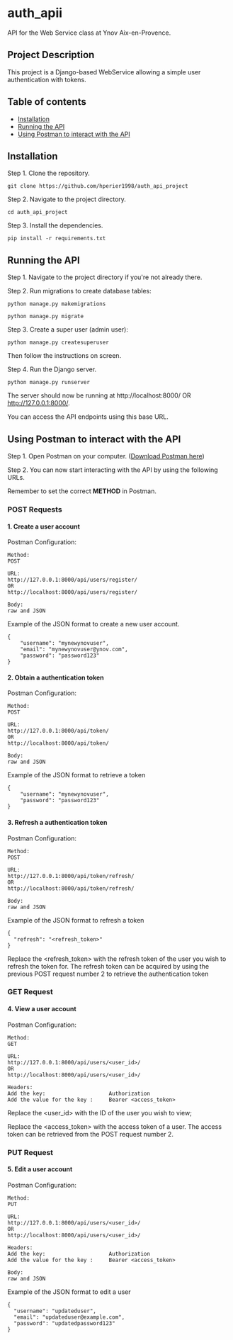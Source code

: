 # auth_apii
API for the Web Service class at Ynov Aix-en-Provence.

## Project Description
This project is a Django-based WebService allowing a simple user authentication with tokens.

## Table of contents
- [Installation](#Installation)
- [Running the API](#Running-the-API)
- [Using Postman to interact with the API](#Using-Postman-to-interact-with-the-API)

## Installation
Step 1. Clone the repository.

```git clone https://github.com/hperier1998/auth_api_project```

Step 2. Navigate to the project directory. 

```cd auth_api_project```

Step 3. Install the dependencies.

```pip install -r requirements.txt```

## Running the API
Step 1. Navigate to the project directory if you're not already there. 

Step 2. Run migrations to create database tables:

```python manage.py makemigrations```

```python manage.py migrate```

Step 3. Create a super user (admin user):

```python manage.py createsuperuser```

Then follow the instructions on screen.

Step 4. Run the Django server.

```python manage.py runserver```

The server should now be running at http://localhost:8000/ OR http://127.0.0.1:8000/.

You can access the API endpoints using this base URL.

## Using Postman to interact with the API
Step 1. Open Postman on your computer. ([Download Postman here](https://www.postman.com/downloads/))

Step 2. You can now start interacting with the API by using the following URLs.

Remember to set the correct **METHOD** in Postman.


### POST Requests

#### 1. Create a user account
Postman Configuration:
```
Method: 
POST

URL: 
http://127.0.0.1:8000/api/users/register/
OR 
http://localhost:8000/api/users/register/

Body: 
raw and JSON
```

Example of the JSON format to create a new user account.

```
{
    "username": "mynewynovuser",
    "email": "mynewynovuser@ynov.com",
    "password": "password123"
}
```

#### 2. Obtain a authentication token
Postman Configuration:
```
Method: 
POST

URL: 
http://127.0.0.1:8000/api/token/
OR 
http://localhost:8000/api/token/

Body: 
raw and JSON
```

Example of the JSON format to retrieve a token
```
{
    "username": "mynewynovuser",
    "password": "password123"
}
```

#### 3. Refresh a authentication token
Postman Configuration:
```
Method: 
POST

URL: 
http://127.0.0.1:8000/api/token/refresh/
OR 
http://localhost:8000/api/token/refresh/

Body: 
raw and JSON
```

Example of the JSON format to refresh a token
```
{
  "refresh": "<refresh_token>"
}
```
Replace the <refresh_token> with the refresh token of the user you wish to refresh the token for. The refresh token can be acquired by using the previous POST request number 2 to retrieve the authentication token

### GET Request

#### 4. View a user account
Postman Configuration:
```
Method: 
GET

URL: 
http://127.0.0.1:8000/api/users/<user_id>/
OR 
http://localhost:8000/api/users/<user_id>/

Headers: 
Add the key:                    Authorization
Add the value for the key :     Bearer <access_token>
```

Replace the <user_id> with the ID of the user you wish to view;

Replace the <access_token> with the access token of a user. The access token can be retrieved from the POST request number 2.

### PUT Request

#### 5. Edit a user account
Postman Configuration:
```
Method: 
PUT

URL: 
http://127.0.0.1:8000/api/users/<user_id>/
OR 
http://localhost:8000/api/users/<user_id>/

Headers: 
Add the key:                    Authorization
Add the value for the key :     Bearer <access_token>

Body: 
raw and JSON
```

Example of the JSON format to edit a user
```
{
  "username": "updateduser",
  "email": "updateduser@example.com",
  "password": "updatedpassword123"
}
```
